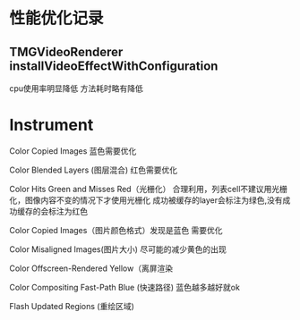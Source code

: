 # 性能优化记录

## TMGVideoRenderer installVideoEffectWithConfiguration 

cpu使用率明显降低
方法耗时略有降低

# Instrument
Color Copied Images 蓝色需要优化

Color Blended Layers (图层混合) 红色需要优化

Color Hits Green and Misses Red（光栅化） 合理利用，列表cell不建议用光栅化，图像内容不变的情况下才使用光栅化
成功被缓存的layer会标注为绿色,没有成功缓存的会标注为红色

Color Copied Images（图片颜色格式）发现是蓝色 需要优化

Color Misaligned Images(图片大小) 尽可能的减少黄色的出现

Color Offscreen-Rendered Yellow（离屏渲染

Color Compositing Fast-Path Blue (快速路径) 蓝色越多越好就ok

Flash Updated Regions (重绘区域)